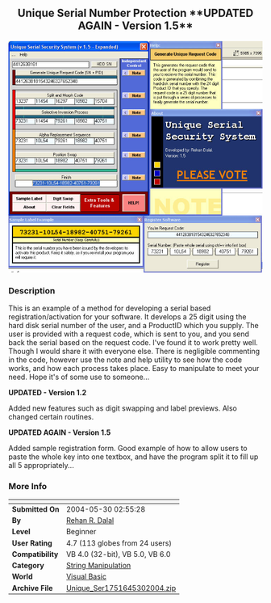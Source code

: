﻿<div align="center">

## Unique Serial Number Protection \*\*UPDATED AGAIN \- Version 1\.5\*\*

<img src="PIC200453043428388.jpg">
</div>

### Description

This is an example of a method for developing a serial based registration/activation for your software. It develops a 25 digit using the hard disk serial number of the user, and a ProductID which you supply. The user is provided with a request code, which is sent to you, and you send back the serial based on the request code. I've found it to work pretty well. Though I would share it with everyone else. There is negligible commenting in the code, however use the note and help utility to see how the code works, and how each process takes place. Easy to manipulate to meet your need. Hope it's of some use to someone...

**UPDATED - Version 1.2**

Added new features such as digit swapping and label previews. Also changed certain routines.

**UPDATED AGAIN - Version 1.5**

Added sample registration form. Good example of how to allow users to paste the whole key into one textbox, and have the program split it to fill up all 5 appropriately...
 
### More Info
 


<span>             |<span>
---                |---
**Submitted On**   |2004-05-30 02:55:28
**By**             |[Rehan R\. Dalal](https://github.com/Planet-Source-Code/PSCIndex/blob/master/ByAuthor/rehan-r-dalal.md)
**Level**          |Beginner
**User Rating**    |4.7 (113 globes from 24 users)
**Compatibility**  |VB 4\.0 \(32\-bit\), VB 5\.0, VB 6\.0
**Category**       |[String Manipulation](https://github.com/Planet-Source-Code/PSCIndex/blob/master/ByCategory/string-manipulation__1-5.md)
**World**          |[Visual Basic](https://github.com/Planet-Source-Code/PSCIndex/blob/master/ByWorld/visual-basic.md)
**Archive File**   |[Unique\_Ser1751645302004\.zip](https://github.com/Planet-Source-Code/rehan-r-dalal-unique-serial-number-protection-updated-again-version-1-5__1-54088/archive/master.zip)








